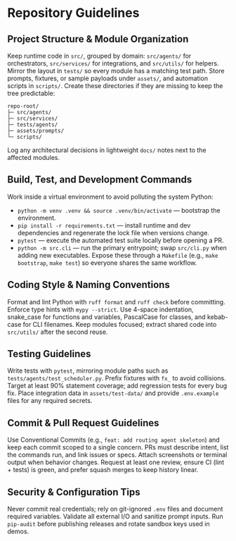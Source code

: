 # Repository Guidelines

## Project Structure & Module Organization
Keep runtime code in `src/`, grouped by domain: `src/agents/` for orchestrators, `src/services/` for integrations, and `src/utils/` for helpers. Mirror the layout in `tests/` so every module has a matching test path. Store prompts, fixtures, or sample payloads under `assets/`, and automation scripts in `scripts/`. Create these directories if they are missing to keep the tree predictable:
```
repo-root/
├─ src/agents/
├─ src/services/
├─ tests/agents/
├─ assets/prompts/
└─ scripts/
```
Log any architectural decisions in lightweight `docs/` notes next to the affected modules.

## Build, Test, and Development Commands
Work inside a virtual environment to avoid polluting the system Python:
- `python -m venv .venv && source .venv/bin/activate` — bootstrap the environment.
- `pip install -r requirements.txt` — install runtime and dev dependencies and regenerate the lock file when versions change.
- `pytest` — execute the automated test suite locally before opening a PR.
- `python -m src.cli` — run the primary entrypoint; swap `src/cli.py` when adding new executables.
Expose these through a `Makefile` (e.g., `make bootstrap`, `make test`) so everyone shares the same workflow.

## Coding Style & Naming Conventions
Format and lint Python with `ruff format` and `ruff check` before committing. Enforce type hints with `mypy --strict`. Use 4-space indentation, snake_case for functions and variables, PascalCase for classes, and kebab-case for CLI filenames. Keep modules focused; extract shared code into `src/utils/` after the second reuse.

## Testing Guidelines
Write tests with `pytest`, mirroring module paths such as `tests/agents/test_scheduler.py`. Prefix fixtures with `fx_` to avoid collisions. Target at least 90% statement coverage; add regression tests for every bug fix. Place integration data in `assets/test-data/` and provide `.env.example` files for any required secrets.

## Commit & Pull Request Guidelines
Use Conventional Commits (e.g., `feat: add routing agent skeleton`) and keep each commit scoped to a single concern. PRs must describe intent, list the commands run, and link issues or specs. Attach screenshots or terminal output when behavior changes. Request at least one review, ensure CI (lint + tests) is green, and prefer squash merges to keep history linear.

## Security & Configuration Tips
Never commit real credentials; rely on git-ignored `.env` files and document required variables. Validate all external I/O and sanitize prompt inputs. Run `pip-audit` before publishing releases and rotate sandbox keys used in demos.
